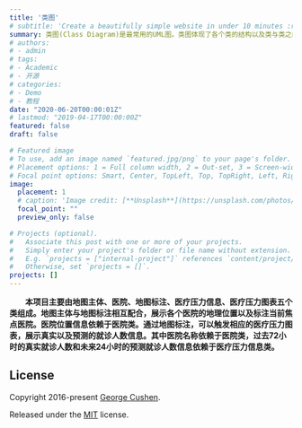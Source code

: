 ```yaml
---
title: '类图'
# subtitle: 'Create a beautifully simple website in under 10 minutes :rocket:'
summary: 类图(Class Diagram)是最常用的UML图。类图体现了各个类的结构以及类与类之间的组织关系
# authors:
# - admin
# tags:
# - Academic
# - 开源
# categories:
# - Demo
# - 教程
date: "2020-06-20T00:00:01Z"
# lastmod: "2019-04-17T00:00:00Z"
featured: false
draft: false

# Featured image
# To use, add an image named `featured.jpg/png` to your page's folder.
# Placement options: 1 = Full column width, 2 = Out-set, 3 = Screen-width
# Focal point options: Smart, Center, TopLeft, Top, TopRight, Left, Right, BottomLeft, Bottom, BottomRight
image:
  placement: 1
  # caption: 'Image credit: [**Unsplash**](https://unsplash.com/photos/CpkOjOcXdUY)'
  focal_point: ""
  preview_only: false

# Projects (optional).
#   Associate this post with one or more of your projects.
#   Simply enter your project's folder or file name without extension.
#   E.g. `projects = ["internal-project"]` references `content/project/deep-learning/index.md`.
#   Otherwise, set `projects = []`.
projects: []
---
```


**&emsp;&emsp;本项目主要由地图主体、医院、地图标注、医疗压力信息、医疗压力图表五个类组成。地图主体与地图标注相互配合，展示各个医院的地理位置以及标注当前焦点医院。医院位置信息依赖于医院类。通过地图标注，可以触发相应的医疗压力图表，展示真实以及预测的就诊人数信息。其中医院名称依赖于医院类，过去72小时的真实就诊人数和未来24小时的预测就诊人数信息依赖于医疗压力信息类。**

## License

Copyright 2016-present [George Cushen](https://georgecushen.com).

Released under the [MIT](https://github.com/gcushen/hugo-academic/blob/master/LICENSE.md) license.
